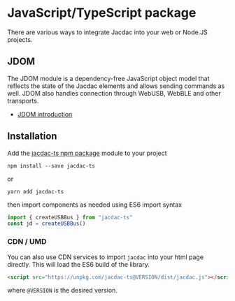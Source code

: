 # JavaScript/TypeScript package

There are various ways to integrate Jacdac into your web or Node.JS projects.

## JDOM

The JDOM module is a dependency-free JavaScript object model 
that reflects the state of the Jacdac elements and allows sending commands as well. JDOM also handles connection through WebUSB, WebBLE and other transports.

* [JDOM introduction](/clients/javascript/jdom)

## Installation

Add the [jacdac-ts npm package](https://www.npmjs.com/package/jacdac-ts) module 
to your project

```
npm install --save jacdac-ts
```
or
```
yarn add jacdac-ts
```

then import components as needed using ES6 import syntax

```javascript
import { createUSBBus } from "jacdac-ts"
const jd = createUSBBus()
```

### CDN / UMD

You can also use CDN services to import ``jacdac`` into your html page directly.
This will load the ES6 build of the library.

```html
<script src="https://unpkg.com/jacdac-ts@VERSION/dist/jacdac.js"></script>
```

where ``@VERSION`` is the desired version. 

